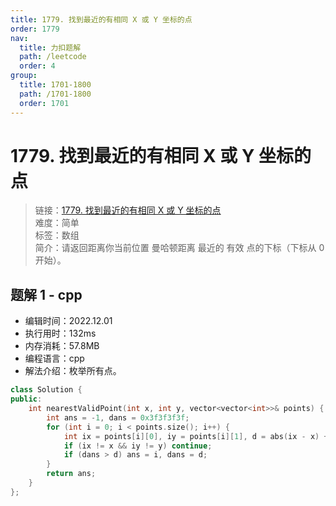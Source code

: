 ```yaml
---
title: 1779. 找到最近的有相同 X 或 Y 坐标的点
order: 1779
nav:
  title: 力扣题解
  path: /leetcode
  order: 4
group:
  title: 1701-1800
  path: /1701-1800
  order: 1701
---
```


# 1779. 找到最近的有相同 X 或 Y 坐标的点

> 链接：[1779. 找到最近的有相同 X 或 Y 坐标的点](https://leetcode.cn/problems/find-nearest-point-that-has-the-same-x-or-y-coordinate)  
> 难度：简单  
> 标签：数组  
> 简介：请返回距离你当前位置 曼哈顿距离 最近的 有效 点的下标（下标从 0 开始）。

## 题解 1 - cpp

- 编辑时间：2022.12.01
- 执行用时：132ms
- 内存消耗：57.8MB
- 编程语言：cpp
- 解法介绍：枚举所有点。

```cpp
class Solution {
public:
    int nearestValidPoint(int x, int y, vector<vector<int>>& points) {
        int ans = -1, dans = 0x3f3f3f3f;
        for (int i = 0; i < points.size(); i++) {
            int ix = points[i][0], iy = points[i][1], d = abs(ix - x) + abs(iy - y);
            if (ix != x && iy != y) continue;
            if (dans > d) ans = i, dans = d;
        }
        return ans;
    }
};
```
